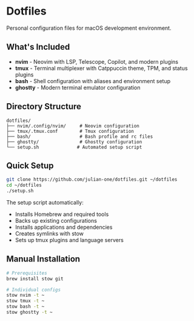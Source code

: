 # Dotfiles

Personal configuration files for macOS development environment.

## What's Included

- **nvim** - Neovim with LSP, Telescope, Copilot, and modern plugins
- **tmux** - Terminal multiplexer with Catppuccin theme, TPM, and status plugins  
- **bash** - Shell configuration with aliases and environment setup
- **ghostty** - Modern terminal emulator configuration

## Directory Structure

```
dotfiles/
├── nvim/.config/nvim/     # Neovim configuration
├── tmux/.tmux.conf        # Tmux configuration
├── bash/                  # Bash profile and rc files
├── ghostty/               # Ghostty configuration
└── setup.sh              # Automated setup script
```

## Quick Setup

```bash
git clone https://github.com/julian-one/dotfiles.git ~/dotfiles
cd ~/dotfiles
./setup.sh
```

The setup script automatically:
- Installs Homebrew and required tools
- Backs up existing configurations
- Installs applications and dependencies
- Creates symlinks with stow
- Sets up tmux plugins and language servers

## Manual Installation

```bash
# Prerequisites
brew install stow git

# Individual configs
stow nvim -t ~
stow tmux -t ~
stow bash -t ~
stow ghostty -t ~
```

